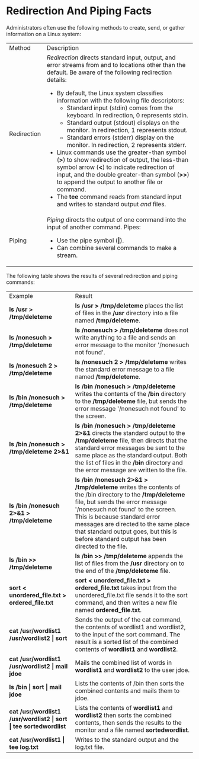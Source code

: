# Redirection And Piping Facts

####

Administrators often use the following methods to create, send, or gather
information on a Linux system:

<table>

<tr> <td>Method</td> <td>Description</td>

</tr>

<tr> <td>Redirection</td> <td><i>Redirection</i> directs standard input,
output, and error streams from and to locations other than the default. Be
aware of the following redirection details:

<ul>

<li>By default, the Linux system classifies information with the following
file descriptors:

<ul>

<li>Standard input (stdin) comes from the keyboard. In redirection, 0
represents stdin.

</li>

<li>Standard output (stdout) displays on the monitor. In redirection, 1
represents stdout.

</li>

<li>Standard errors (stderr) display on the monitor. In redirection, 2
represents stderr.

</li>

</ul>

</li>

<li>Linux commands use the greater-than symbol (<b>></b>) to show redirection
of output, the less-than symbol arrow (<b><</b>) to indicate redirection of
input, and the double greater-than symbol (<b>>></b>) to append the output to
another file or command.

</li>

<li>The <b>tee</b> command reads from standard input and writes to standard
output <i>and</i> files.

</li>

</ul> </td>

</tr>

<tr> <td>Piping</td> <td><i>Piping</i> directs the output of one command into
the input of another command. Pipes:

<ul>

<li>Use the pipe symbol (<b>|</b>).

</li>

<li>Can combine several commands to make a stream.

</li>

</ul> </td>

</tr> </table>

The following table shows the results of several redirection and piping
commands:

<table>

<tr> <td>Example</td> <td>Result</td>

</tr>

<tr> <td><b>ls /usr > /tmp/deleteme</b></td> <td><b>ls /usr >
/tmp/deleteme</b> places the list of files in the <b>/usr</b> directory into a
file named <b>/tmp/deleteme</b>.</td>

</tr>

<tr> <td><b>ls /nonesuch > /tmp/deleteme</b></td> <td><b>ls /nonesuch >
/tmp/deleteme</b> does not write anything to a file and sends an error message
to the monitor '/nonesuch not found'.</td>

</tr>

<tr> <td><b>ls /nonesuch 2 > /tmp/deleteme</b></td> <td><b>ls /nonesuch 2 >
/tmp/deleteme</b> writes the standard error message to a file named
<b>/tmp/deleteme</b>.</td>

</tr>

<tr> <td><b>ls /bin /nonesuch > /tmp/deleteme</b></td> <td> <b>ls /bin
/nonesuch > /tmp/deleteme</b> writes the contents of the <b>/bin</b> directory
to the <b>/tmp/deleteme</b> file, but sends the error message '/nonesuch not
found' to the screen.</td>

</tr>

<tr> <td><b>ls /bin /nonesuch > /tmp/deleteme 2>&1</b></td> <td><b>ls /bin
/nonesuch > /tmp/deleteme 2>&1</b> directs the standard output to the
<b>/tmp/deleteme</b> file, then directs that the standard error messages be
sent to the same place as the standard output. Both the list of files in the
<b>/bin</b> directory and the error message are written to the file.</td>

</tr>

<tr> <td><b>ls /bin /nonesuch 2>&1 > /tmp/deleteme</b></td> <td><b>ls /bin
/nonesuch 2>&1 > /tmp/deleteme</b> writes the contents of the /bin directory
to the <b>/tmp/deleteme</b> file, but sends the error message '/nonesuch not
found' to the screen. This is because standard error messages are directed to
the same place that standard output goes, but this is before standard output
has been directed to the file.</td>

</tr>

<tr> <td><b>ls /bin >> /tmp/deleteme</b></td> <td><b>ls /bin >>
/tmp/deleteme</b> appends the list of files from the <b>/usr</b> directory on
to the end of the <b>/tmp/deleteme</b> file.</td>

</tr>

<tr> <td><b>sort < unordered_file.txt > ordered_file.txt</b></td> <td> <b>sort
< unordered_file.txt > ordered_file.txt</b> takes input from the
unordered_file.txt file sends it to the sort command, and then writes a new
file named <b>ordered_file.txt</b>.</td>

</tr>

<tr> <td><b>cat /usr/wordlist1 /usr/wordlist2 | sort</b></td> <td>Sends the
output of the cat command, the contents of wordlist1 and wordlist2, to the
input of the sort command. The result is a sorted list of the combined
contents of <b>wordlist1</b> and <b>wordlist2</b>.</td>

</tr>

<tr> <td><b>cat /usr/wordlist1 /usr/wordlist2 | mail jdoe</b></td> <td>Mails
the combined list of words in <b>wordlist1</b> and <b>wordlist2</b> to the
user jdoe.</td>

</tr>

<tr> <td><b>ls /bin | sort | mail jdoe</b></td> <td>Lists the contents of /bin
then sorts the combined contents and mails them to jdoe.</td>

</tr>

<tr> <td><b>cat /usr/wordlist1 /usr/wordlist2 | sort | tee
sortedwordlist</b></td> <td>Lists the contents of <b>wordlist1</b> and
<b>wordlist2</b> then sorts the combined contents, then sends the results to
the monitor and a file named <b>sortedwordlist</b>.</td>

</tr>

<tr> <td><b>cat /usr/wordlist1 | tee log.txt</b></td> <td>Writes to the
standard output and the log.txt file.</td>

</tr> </table>


